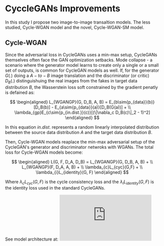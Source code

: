 # CyccleGANs Improvements

In this study I propose two image-to-image transaltion models. The less studied, Cycle-WGAN model and the novel, Cycle-WGAN-SM model. 

## Cycle-WGAN
Since the adversarial loss in CycleGANs uses a min-max setup, CycleGANs themselves often face the GAN optimization setbacks. Mode collapse - a scenario where the generator model learns to create only a single or a small set of outputs, is common for CycleGAN models as well. If, for the generator $G(.)$ doing a $A-to-B$ image translation and the discriminator (or critic) $D_B(.)$ distinguishuing the real images from the fakes in target data distribution $B$, the Wasserstein loss soft constrained by the gradient penatly is defained as:
   
    
$$
\begin{aligned} 
L_{WGANGP}(G, D_B, A, B) =   E_{b\sim{p_{data}}(b)}[D_B(b)]  -  E_{a\sim{p_{data}}(a)}[D_B(G(a))]  + \\ 
                             \lambda_{gp}E_{c\sim{p_{in.dist.}}(c)}[(\|\nabla_c D_B(c)\|_2 - 1)^2] 
\end{aligned}
$$
  
  
In this equation $in.dist.$ represents a random linearly interpolated distribution between the source data distribution $A$ and the target data distribution $B$. 

Then, Cycle-WGAN models reaplace the min-max adversarial setup of the CycleGAN's generator and discriminator netwroks with WGANs. The total loss for Cycle-WGAN models become:

$$
\begin{aligned} 
L(G, F, D_A, D_B)  =  L_{WGANGP}(G, D_B, A, B)   + \\ 
                     L_{WGANGP}(F, D_A, A, B)   + \\ 
                     \lambda_{c}L_{cyc}(G,F)   + \\ 
                     \lambda_{i}L_{identity}(G, F)   
\end{aligned}
$$

Where  $\lambda_{c}L_{cyc}(G,F)$ is the cycle consistency loss and the $\lambda_{i}L_{identity}(G, F)$ is the identity loss used in the standard CycleGANs.

See model architecture at:
![alt text](https://github.com/devesh1611singh/Cycle-WGAN/blob/main/ModelArchitecture/Cycle-WGAN.pdf?raw=true)
